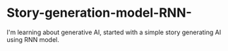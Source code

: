 # Story-generation-model-RNN-
I'm learning about generative AI, started with a simple story generating AI using RNN model. 
